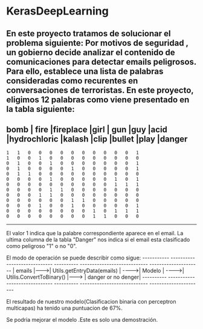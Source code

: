 # KerasDeepLearning

En este proyecto tratamos de solucionar el problema siguiente:
   Por motivos de seguridad , un gobierno decide analizar el contenido de comunicaciones para detectar emails peligrosos.
   Para ello, establece una lista de palabras consideradas como recurentes en conversaciones de terroristas.
   En este proyecto, eligimos 12 palabras como viene presentado en la tabla siguiente:
   -------------------------------------------------------------------------------------------------
   bomb	| fire	|fireplace	|girl |	gun	|guy	|acid	|hydrochloric	|kalash	|clip	|bullet	|play	|danger
   ---------------------------------------------------------------------------------------------------
    1	1	0	0	0	0	0	0	0	0	0	0	1
    1	0	0	1	0	0	0	0	0	0	0	0	0
    0	1	0	0	1	0	0	0	0	0	0	0	1
    0	1	0	0	0	0	1	0	0	0	0	0	1
    0	1	1	0	0	0	0	0	0	0	0	0	0
    0	0	0	0	1	0	0	0	0	0	1	0	1
    0	0	0	0	0	0	0	0	0	0	1	1	1
    0	0	0	0	1	1	0	0	0	0	0	0	0
    0	0	0	1	1	0	0	0	0	0	0	0	0
    0	0	0	0	0	0	1	1	0	0	0	0	0
    0	0	0	1	0	0	1	0	0	0	0	0	1
    0	0	0	0	0	0	0	0	1	0	1	1	1
    0	0	0	0	0	0	0	0	1	1	0	0	0
   --------------------------------------------------------------------------------------------------------
   El valor 1 indica que la palabre correspondiente aparece en el email.
   La ultima columna de la tabla "Danger" nos indica si el email esta clasificado como peligroso "1" o no "0".
   
   El modo de operación se puede describir como sigue:
     -----------     -----------------------------      ----------      ----------------------------      ---------------------
     | emails |--->| Utils.getEntryData(emails) | ---->| Modelo | ---->| Utilis.ConvertToBinary() |---> | danger or no denger| 
     ----------     ------------------------------      ----------      ----------------------------     ----------------------
   
  El resultado de nuestro modelo(Clasificacion binaria con perceptron multicapas) ha tenido una puntuacion de 67%.
  
  Se podria mejorar el modelo .Este es solo una demostración.
   
